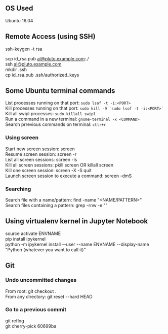 ## OS Used
Ubuntu 16.04

## Remote Access (using SSH)
ssh-keygen -t rsa

scp id_rsa.pub al@pluto.example.com:./  
ssh al@pluto.example.com  
mkdir .ssh  
cp id_rsa.pub .ssh/authorized_keys

## Some Ubuntu terminal commands
List processes running on that port: `sudo lsof -t -i:<PORT>`  
Kill processes running on that port: ``sudo kill -9 `sudo lsof -t -i:<PORT>` ``  
Kill all swipl processes: `sudo killall swipl`  
Run a command in a new terminal: `gnome-terminal -x <COMMAND>`  
Search prrevious commands on terminal: `ctlr+r`

### Using screen
Start new screen session: screen  
Resume screen session: screen -r  
List all screen sessions: screen -ls  
Kill all screen sessions: pkill screen OR killall screen  
Kill one screen session: screen -X -S <SCREEN ID> quit  
Launch screen session to execute a command: screen -dmS <SESSION NAME> <COMMAND>

### Searching
Search file with a name/pattern: find <PATH> -name "<NAME/PATTERN>"  
Search files containing a pattern: grep -rnw <PATH> -e "<PATTERN>"  


## Using virtualenv kernel in Jupyter Notebook

source activate ENVNAME  
pip install ipykernel  
python -m ipykernel install --user --name ENVNAME --display-name "Python (whatever you want to call it)"

## Git

### Undo uncommitted changes
From root: git checkout .  
From any directory: git reset --hard HEAD

### Go to a previous commit
git reflog  
git cherry-pick 60699ba